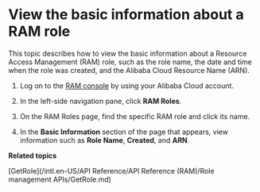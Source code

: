 # View the basic information about a RAM role

This topic describes how to view the basic information about a Resource Access Management \(RAM\) role, such as the role name, the date and time when the role was created, and the Alibaba Cloud Resource Name \(ARN\).

1.  Log on to the [RAM console](https://ram.console.aliyun.com/) by using your Alibaba Cloud account.

2.  In the left-side navigation pane, click **RAM Roles**.

3.  On the RAM Roles page, find the specific RAM role and click its name.

4.  In the **Basic Information** section of the page that appears, view information such as **Role Name**, **Created**, and **ARN**.


**Related topics**  


[GetRole](/intl.en-US/API Reference/API Reference (RAM)/Role management APIs/GetRole.md)


